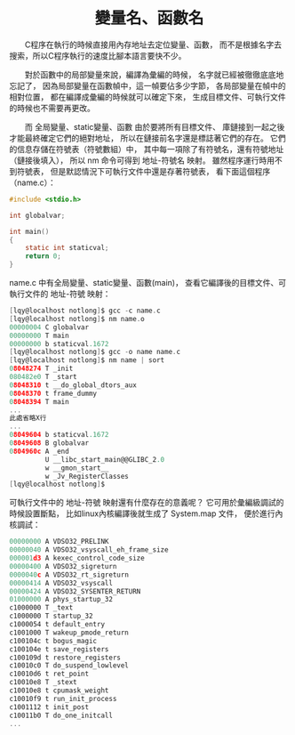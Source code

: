 
<a name="top"></a>

<h1 align="center">變量名、函數名
</h1>

　　C程序在執行的時候直接用內存地址去定位變量、函數，
而不是根據名字去搜索，所以C程序執行的速度比腳本語言要快不少。

　　對於函數中的局部變量來說，編譯為彙編的時候，
名字就已經被徹徹底底地忘記了，
因為局部變量在函數幀中，這一幀要佔多少字節，
各局部變量在幀中的相對位置，
都在編譯成彙編的時候就可以確定下來，
生成目標文件、可執行文件的時候也不需要再更改。

　　而 全局變量、static變量、函數 由於要將所有目標文件、
庫鏈接到一起之後才能最終確定它們的絕對地址，
所以在鏈接前名字還是標誌著它們的存在。
它們的信息存儲在符號表（符號數組）中，
其中每一項除了有符號名，還有符號地址（鏈接後填入），
所以 nm 命令可得到 地址-符號名 映射。
雖然程序運行時用不到符號表，
但是默認情況下可執行文件中還是存著符號表，
看下面這個程序（name.c）：

```c
#include <stdio.h>

int globalvar;

int main()
{
	static int staticval;
	return 0;
}
```
name.c 中有全局變量、static變量、函數(main)，
查看它編譯後的目標文件、可執行文件的 地址-符號 映射：

```c
[lqy@localhost notlong]$ gcc -c name.c
[lqy@localhost notlong]$ nm name.o
00000004 C globalvar
00000000 T main
00000000 b staticval.1672
[lqy@localhost notlong]$ gcc -o name name.c
[lqy@localhost notlong]$ nm name | sort
08048274 T _init
080482e0 T _start
08048310 t __do_global_dtors_aux
08048370 t frame_dummy
08048394 T main
...
此處省略X行
...
08049604 b staticval.1672
08049608 B globalvar
0804960c A _end
         U __libc_start_main@@GLIBC_2.0
         w __gmon_start__
         w _Jv_RegisterClasses
[lqy@localhost notlong]$
```
可執行文件中的 地址-符號 映射還有什麼存在的意義呢？
它可用於彙編級調試的時候設置斷點，
比如linux內核編譯後就生成了 System.map 文件，
便於進行內核調試：

```c
00000000 A VDSO32_PRELINK
00000040 A VDSO32_vsyscall_eh_frame_size
000001d3 A kexec_control_code_size
00000400 A VDSO32_sigreturn
0000040c A VDSO32_rt_sigreturn
00000414 A VDSO32_vsyscall
00000424 A VDSO32_SYSENTER_RETURN
01000000 A phys_startup_32
c1000000 T _text
c1000000 T startup_32
c1000054 t default_entry
c1001000 T wakeup_pmode_return
c100104c t bogus_magic
c100104e t save_registers
c100109d t restore_registers
c10010c0 T do_suspend_lowlevel
c10010d6 t ret_point
c10010e8 T _stext
c10010e8 t cpumask_weight
c10010f9 t run_init_process
c1001112 t init_post
c10011b0 T do_one_initcall
...
```
